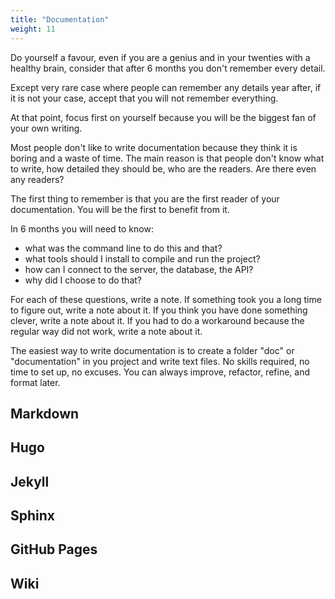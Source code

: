 ```yaml
---
title: "Documentation"
weight: 11
---
```


Do yourself a favour, even if you are a genius and in your twenties with a healthy brain, consider that after 6 months you don't remember every detail.

Except very rare case where people can remember any details year after, if it is not your case, accept that you will not remember everything.

At that point, focus first on yourself because you will be the biggest fan of your own writing.

Most people don't like to write documentation because they think it is boring and a waste of time.
The main reason is that people don't know what to write, how detailed they should be, who are the readers. Are there even any readers?

The first thing to remember is that you are the first reader of your documentation. You will be the first to benefit from it.

In 6 months you will need to know:
* what was the command line to do this and that?
* what tools should I install to compile and run the project?
* how can I connect to the server, the database, the API?
* why did I choose to do that?

For each of these questions, write a note.
If something took you a long time to figure out, write a note about it.
If you think you have done something clever, write a note about it.
If you had to do a workaround because the regular way did not work, write a note about it.

The easiest way to write documentation is to create a folder "doc" or "documentation" in you project and write text files. No skills required, no time to set up, no excuses.
You can always improve, refactor, refine, and format later.

## Markdown

## Hugo

## Jekyll

## Sphinx

## GitHub Pages

## Wiki